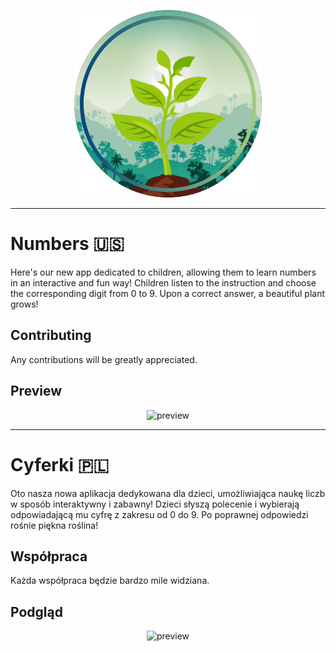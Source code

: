 <p align="center">
  <img src="./resources/original_cover_circle_profiled.png" alt="Logo" height="300">
</p>

---

# Numbers 🇺🇸

Here's our new app dedicated to children, allowing them to learn numbers in an interactive and fun way! Children listen to the instruction and choose the corresponding digit from 0 to 9. Upon a correct answer, a beautiful plant grows!

## Contributing

Any contributions will be greatly appreciated.

## Preview

<p align="center">
  <img src="./preview/en/preview.gif" alt="preview" height="500">
</p>

---

# Cyferki 🇵🇱

Oto nasza nowa aplikacja dedykowana dla dzieci, umożliwiająca naukę liczb w sposób interaktywny i zabawny! Dzieci słyszą polecenie i wybierają odpowiadającą mu cyfrę z zakresu od 0 do 9. Po poprawnej odpowiedzi rośnie piękna roślina!

## Współpraca

Każda współpraca będzie bardzo mile widziana.

## Podgląd

<p align="center">
  <img src="./preview/pl/preview.gif" alt="preview" height="500">
</p>
